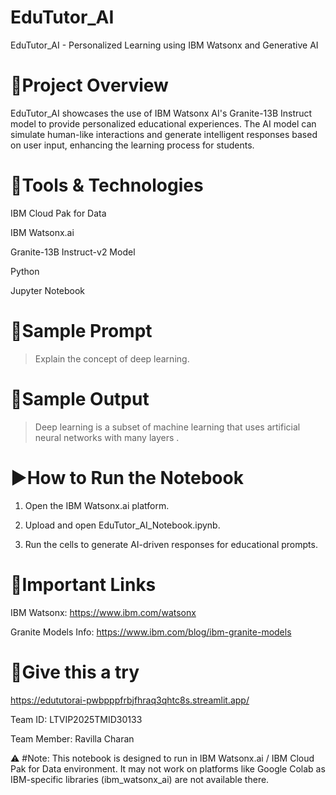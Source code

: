 # EduTutor_AI

EduTutor_AI - Personalized Learning using IBM Watsonx and Generative AI



# 🧠Project Overview

EduTutor_AI showcases the use of IBM Watsonx AI's Granite-13B Instruct model to provide personalized educational experiences. The AI model can simulate human-like interactions and generate intelligent responses based on user input, enhancing the learning process for students.



# 🧰Tools & Technologies

IBM Cloud Pak for Data

IBM Watsonx.ai

Granite-13B Instruct-v2 Model

Python

Jupyter Notebook




# 📝Sample Prompt

> Explain the concept of deep learning.





# 🧾Sample Output

> Deep learning is a subset of machine learning that uses artificial neural networks with many layers .



# ▶How to Run the Notebook

1. Open the IBM Watsonx.ai platform.


2. Upload and open EduTutor_AI_Notebook.ipynb.


3. Run the cells to generate AI-driven responses for educational prompts.





# 🔗Important Links

IBM Watsonx: https://www.ibm.com/watsonx

Granite Models Info: https://www.ibm.com/blog/ibm-granite-models



# 👥Give this a try

https://edututorai-pwbpppfrbjfhraq3qhtc8s.streamlit.app/

Team ID: LTVIP2025TMID30133

Team Member: Ravilla Charan


⚠ #Note:
This notebook is designed to run in IBM Watsonx.ai / IBM Cloud Pak for Data environment.
It may not work on platforms like Google Colab as IBM-specific libraries (ibm_watsonx_ai) are not available there.
